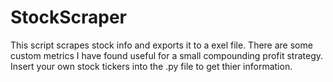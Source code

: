 # StockScraper
This script scrapes stock info and exports it to a exel file. There are some custom metrics I have found useful for a small compounding profit strategy.  Insert your own stock tickers into the .py file to get thier information. 
